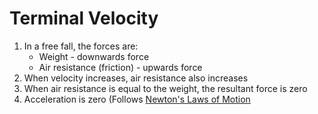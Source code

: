 # Terminal Velocity

1. In a free fall, the forces are:
    - Weight - downwards force
    - Air resistance (friction) - upwards force
2. When velocity increases, air resistance also increases
3. When air resistance is equal to the weight, the resultant force is zero
4. Acceleration is zero (Follows [Newton's Laws of Motion](./newtons-laws-of-motion.md#first-law)
